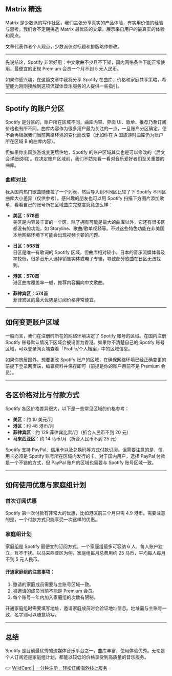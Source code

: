 ## Matrix 精选

Matrix 是少数派的写作社区，我们主张分享真实的产品体验，有实用价值的经验与思考。我们会不定期挑选 Matrix 最优质的文章，展示来自用户的最真实的体验和观点。

文章代表作者个人观点，少数派仅对标题和排版略作修改。

---

先说结论，Spotify 非常好用：中文歌曲不少且不下架，国内网络条件下能正常使用，最便宜的正规 Premium 会员一个月不到 5 元人民币。

如果你感兴趣，在这篇文章中我将分享 Spotify 在曲库、价格和家庭共享策略，希望能为刚刚接触到这项流媒体音乐服务的人提供一些指引。

---

## Spotify 的账户分区

Spotify 是分区的，账户所在区域不同，曲库内容、界面 UI、歌单、推荐乃至订阅价格也有所不同。曲库内容作为很多用户最为关注的一点，一旦账户分区确定，便不会再根据我们当前网络环境的变化而改变（比如你在 A 国旅游时曲库仍为账户所在区域 B 的曲库内容）。

但如果你出国旅游或变更居住地，Spotify 的账户区域其实也是可以修改的（后文会详细说明）。在决定账户区域前，我们不妨先看一看对音乐爱好者们至关重要的曲库。

### 曲库对比

我从国内热门歌曲随便拉了一个列表，然后导入到不同区比较了下 Spotify 不同区曲库大小差异（仅供参考）。感兴趣的朋友也可以用 Spotify 扫描下方图片添加歌单，看看自己的账号所在区域曲库完整度究竟怎么样：

- **美区：578首**  
  美区是内容最丰富的一个区，除了拥有可能是最大的曲库以外，它还有很多区都没有的功能，如 Storyline、歌曲/歌单视频等。不过这些特色功能在非美国本地网络环境下可能会出现视频卡顿的问题。

- **日区：563首**  
  日区是唯一有歌词的 Spotify 区域，但曲库相对较小。日本的音乐流媒体普及率较低，很多音乐人选择销售实体或电子专辑，导致部分歌曲在日区无法找到。

- **港区：570首**  
  港区曲库覆盖率一般，推荐内容偏向中文歌曲。

- **菲律宾区：574首**  
  菲律宾区的最大优势是订阅价格非常便宜。

---

## 如何变更账户区域

一般而言，我们在注册时所在的网络环境决定了 Spotify 账号的区域。在国内注册 Spotify 账号默认情况下区域会被设置为香港。如果你不清楚自己的 Spotify 账号区域，可以登录网页端查看「Profile/个人档案」中的区域信息。

如果你旅居国外，想要更改 Spotify 账户的区域，在确保网络环境已经正确变更的前提下登录网页端，编辑资料并保存即可（前提是你的账户目前不是 Premium 会员）。

---

## 各区价格对比与付款方式

Spotify 各区价格差异很大，以下是一些常见区域的价格参考：

- **美区**：约 10 美元/月  
- **港区**：约 48 港币/月  
- **菲律宾区**：约 129 菲律宾比索/月（折合人民币不到 20 元）  
- **马来西亚区**：约 14 马币/月（折合人民币不到 25 元）

Spotify 支持 PayPal、信用卡以及兑换码等方式付款订阅。但需要注意的是，信用卡必须是 Spotify 账号所在区域内发行的卡。对于国内用户，选择 PayPal 付款是一个不错的方式，但 PayPal 账户的区域也需要与 Spotify 账号区域一致。

---

## 如何使用优惠与家庭组计划

### 首次订阅优惠

Spotify 第一次付款有非常大的优惠，比如港区前三个月只需 4.9 港币。需要注意的是，一个付款方式只能享受一次这样的优惠。

### 家庭组计划

家庭组是 Spotify 最便宜的订阅方式。一个家庭组最多可容纳 6 人，每人账户独立，互不干扰。以马来西亚区为例，家庭组每月总费用约 25 马币，平均每人每月不到 5 元人民币。

#### 开通家庭组的注意事项：
1. 邀请的家庭成员需要与主账号区域一致。
2. 被邀请的成员当前不能是 Premium 会员。
3. 每个账号一年内加入家庭组的次数有限制。

开通家庭组时需要填写地址，邀请家庭成员时会验证地址信息。地址需与主账号一致，名字则可以随意填写。

---

## 总结

Spotify 是目前最优秀的流媒体音乐平台之一，曲库丰富，使用体验优秀。无论是个人订阅还是家庭组计划，都能以较低的价格享受到高质量的音乐服务。

👉 [WildCard | 一分钟注册，轻松订阅海外线上服务](https://bit.ly/bewildcard)
